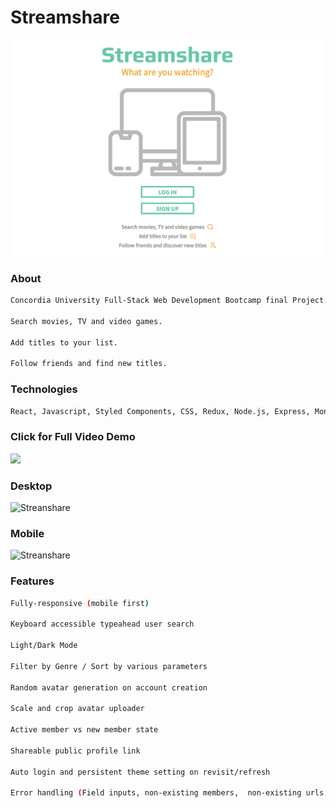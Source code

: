 # Streamshare

![Streanshare](resources/home.png)

### About

```bash
Concordia University Full-Stack Web Development Bootcamp final Project.

Search movies, TV and video games.

Add titles to your list.

Follow friends and find new titles.
```

### Technologies

```bash
React, Javascript, Styled Components, CSS, Redux, Node.js, Express, MongoDB, Git

```

### Click for Full Video Demo

[![](http://img.youtube.com/vi/9lajlW-6LXY/0.jpg)](http://www.youtube.com/watch?v=9lajlW-6LXY)

### Desktop

![Streanshare](https://storage.googleapis.com/caraimgs/active-member.gif)

### Mobile

![Streanshare](https://storage.googleapis.com/caraimgs/Screen-Recording-2021-04-28-at-9.gif)

### Features

```bash
Fully-responsive (mobile first)

Keyboard accessible typeahead user search

Light/Dark Mode

Filter by Genre / Sort by various parameters

Random avatar generation on account creation

Scale and crop avatar uploader

Active member vs new member state

Shareable public profile link

Auto login and persistent theme setting on revisit/refresh

Error handling (Field inputs, non-existing members,  non-existing urls, page re-direction etc)
```
